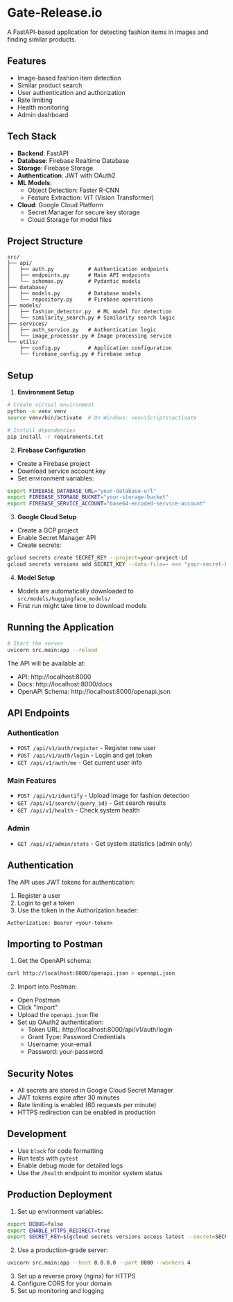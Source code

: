 # Gate-Release.io

A FastAPI-based application for detecting fashion items in images and finding similar products.

## Features

- Image-based fashion item detection
- Similar product search
- User authentication and authorization
- Rate limiting
- Health monitoring
- Admin dashboard

## Tech Stack

- **Backend**: FastAPI
- **Database**: Firebase Realtime Database
- **Storage**: Firebase Storage
- **Authentication**: JWT with OAuth2
- **ML Models**: 
  - Object Detection: Faster R-CNN
  - Feature Extraction: ViT (Vision Transformer)
- **Cloud**: Google Cloud Platform
  - Secret Manager for secure key storage
  - Cloud Storage for model files

## Project Structure

```
src/
├── api/
│   ├── auth.py           # Authentication endpoints
│   ├── endpoints.py      # Main API endpoints
│   └── schemas.py        # Pydantic models
├── database/
│   ├── models.py         # Database models
│   └── repository.py     # Firebase operations
├── models/
│   ├── fashion_detector.py  # ML model for detection
│   └── similarity_search.py # Similarity search logic
├── services/
│   ├── auth_service.py   # Authentication logic
│   └── image_processor.py # Image processing service
└── utils/
    ├── config.py         # Application configuration
    └── firebase_config.py # Firebase setup
```

## Setup

1. **Environment Setup**
```bash
# Create virtual environment
python -m venv venv
source venv/bin/activate  # On Windows: venv\Scripts\activate

# Install dependencies
pip install -r requirements.txt
```

2. **Firebase Configuration**
- Create a Firebase project
- Download service account key
- Set environment variables:
```bash
export FIREBASE_DATABASE_URL="your-database-url"
export FIREBASE_STORAGE_BUCKET="your-storage-bucket"
export FIREBASE_SERVICE_ACCOUNT="base64-encoded-service-account"
```

3. **Google Cloud Setup**
- Create a GCP project
- Enable Secret Manager API
- Create secrets:
```bash
gcloud secrets create SECRET_KEY --project=your-project-id
gcloud secrets versions add SECRET_KEY --data-file=- <<< "your-secret-key"
```

4. **Model Setup**
- Models are automatically downloaded to `src/models/huggingface_models/`
- First run might take time to download models

## Running the Application

```bash
# Start the server
uvicorn src.main:app --reload
```

The API will be available at:
- API: http://localhost:8000
- Docs: http://localhost:8000/docs
- OpenAPI Schema: http://localhost:8000/openapi.json

## API Endpoints

### Authentication
- `POST /api/v1/auth/register` - Register new user
- `POST /api/v1/auth/login` - Login and get token
- `GET /api/v1/auth/me` - Get current user info

### Main Features
- `POST /api/v1/identify` - Upload image for fashion detection
- `GET /api/v1/search/{query_id}` - Get search results
- `GET /api/v1/health` - Check system health

### Admin
- `GET /api/v1/admin/stats` - Get system statistics (admin only)

## Authentication

The API uses JWT tokens for authentication:
1. Register a user
2. Login to get a token
3. Use the token in the Authorization header:
```
Authorization: Bearer <your-token>
```

## Importing to Postman

1. Get the OpenAPI schema:
```bash
curl http://localhost:8000/openapi.json > openapi.json
```

2. Import into Postman:
- Open Postman
- Click "Import"
- Upload the `openapi.json` file
- Set up OAuth2 authentication:
  - Token URL: http://localhost:8000/api/v1/auth/login
  - Grant Type: Password Credentials
  - Username: your-email
  - Password: your-password

## Security Notes

- All secrets are stored in Google Cloud Secret Manager
- JWT tokens expire after 30 minutes
- Rate limiting is enabled (60 requests per minute)
- HTTPS redirection can be enabled in production

## Development

- Use `black` for code formatting
- Run tests with `pytest`
- Enable debug mode for detailed logs
- Use the `/health` endpoint to monitor system status

## Production Deployment

1. Set up environment variables:
```bash
export DEBUG=false
export ENABLE_HTTPS_REDIRECT=true
export SECRET_KEY=$(gcloud secrets versions access latest --secret=SECRET_KEY)
```

2. Use a production-grade server:
```bash
uvicorn src.main:app --host 0.0.0.0 --port 8000 --workers 4
```

3. Set up a reverse proxy (nginx) for HTTPS
4. Configure CORS for your domain
5. Set up monitoring and logging